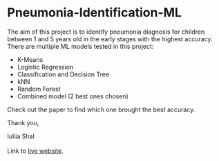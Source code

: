 # Pneumonia-Identification-ML
The aim of this project is to identify pneumonia diagnosis for children between 1 and 5 years old in the early stages with the highest accuracy.
There are multiple ML models tested in this project:
- K-Means
- Logistic Regression
- Classification and Decision Tree
- kNN
- Random Forest
- Combined model (2 best ones chosen)

Check out the paper to find which one brought the best accuracy.

Thank you,

Iuliia Shal
\
\
Link to [live website](https://juliashal.github.io/Pneumonia-Identification-ML/).
